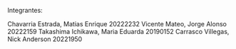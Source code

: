 Integrantes:

Chavarria Estrada, Matias Enrique 20222232
Vicente Mateo, Jorge Alonso 20222159
Takashima Ichikawa, Maria Eduarda 20190152
Carrasco Villegas, Nick Anderson 20221950
